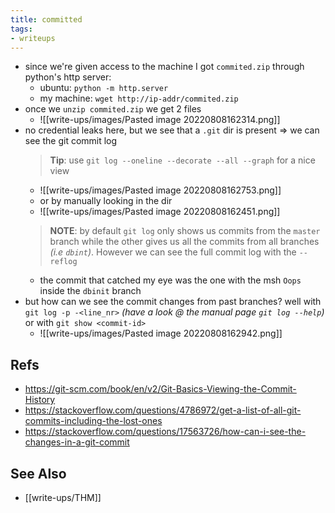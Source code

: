 ```yaml
---
title: committed
tags:
- writeups
---
```


- since we're given access to the machine I got `commited.zip`  through python's http server: 
	- ubuntu: `python -m http.server` 
	- my machine: `wget http://ip-addr/commited.zip`
- once we `unzip commited.zip` we get 2 files
	- ![[write-ups/images/Pasted image 20220808162314.png]]
- no credential leaks here, but we see that a `.git` dir is present => we can see the git commit log
	> **Tip**: use `git log --oneline --decorate --all --graph` for a nice view
	- ![[write-ups/images/Pasted image 20220808162753.png]]
	 - or by manually looking in the dir
	 - ![[write-ups/images/Pasted image 20220808162451.png]]
	 > **NOTE**: by default `git log` only shows us commits from the `master` branch while the other gives us all the commits from all branches *(i.e `dbint`)*. However we can see the full commit log with the `--reflog` 
	 - the commit that catched my eye was the one with the msh `Oops` inside the `dbinit` branch
- but how can we see the commit changes from past branches? well with `git log -p -<line_nr>` *(have a look @ the manual page `git log --help`)* or with `git show <commit-id>`
	- ![[write-ups/images/Pasted image 20220808162942.png]]


## Refs
- https://git-scm.com/book/en/v2/Git-Basics-Viewing-the-Commit-History
- https://stackoverflow.com/questions/4786972/get-a-list-of-all-git-commits-including-the-lost-ones
- https://stackoverflow.com/questions/17563726/how-can-i-see-the-changes-in-a-git-commit

## See Also
- [[write-ups/THM]]
